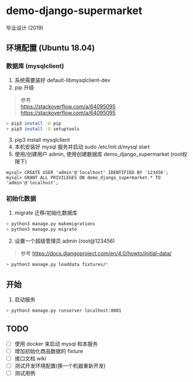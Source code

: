 # demo-django-supermarket
毕业设计 (2019)


## 环境配置 (Ubuntu 18.04)

### 数据库 (mysqlclient)
1. 系统需要装好 default-libmysqlclient-dev
2. pip 升级  

> 参考  
https://stackoverflow.com/a/64095095  
https://stackoverflow.com/a/64095095
```bash
> pip3 install -U pip
> pip3 install -U setuptools
```
3. pip3 install mysqlclient
4. 本机安装好 mysql 服务并启动 sudo /etc/init.d/mysql start
5. 使用/创建用户 admin, 使用创建数据库 demo_django_supermarket (root权限下)
```mysql
mysql> CREATE USER 'admin'@'localhost' IDENTIFIED BY '123456';
mysql> GRANT ALL PRIVILEGES ON demo_django_supermarket.* TO 'admin'@'localhost';
```

### 初始化数据
1. migrate 迁移/初始化数据库
```bash
> python3 manage.py makemigrations
> python3 manage.py migrate
```
2. 设置一个超级管理员 admin (root@123456)
> 参考
https://docs.djangoproject.com/en/4.0/howto/initial-data/
```bash
> python3 manage.py loaddata fixtures/*
```

## 开始

1. 启动服务
```bash
> python3 manage.py runserver localhost:8001
```

## TODO
- [ ] 使用 docker 来启动 mysql 和本服务 
- [ ] 增加初始化商品数据的 fixture 
- [ ] 接口文档 wiki
- [ ] 测试开发环境配置(换一个机器重新开发) 
- [ ] 测试用例